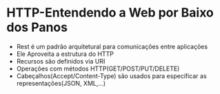 # HTTP-Entendendo a Web por Baixo dos Panos

- Rest é um padrão arquitetural para comunicaçôes entre aplicações
- Ele Aproveita a estrutura do HTTP
- Recursos são definidos via URI
- Operações com métodos HTTP(GET/POST/PUT/DELETE)
- Cabeçalhos(Accept/Content-Type) são usados para especificar as representações(JSON, XML,...)
